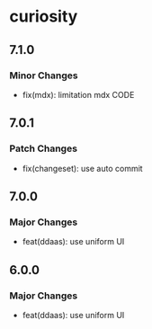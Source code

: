 # curiosity

## 7.1.0

### Minor Changes

- fix(mdx): limitation mdx CODE

## 7.0.1

### Patch Changes

- fix(changeset): use auto commit

## 7.0.0

### Major Changes

- feat(ddaas): use uniform UI

## 6.0.0

### Major Changes

- feat(ddaas): use uniform UI
